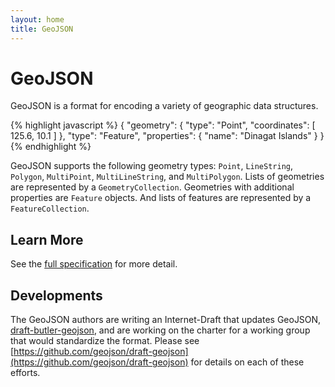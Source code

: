 ```yaml
---
layout: home
title: GeoJSON
---
```


# <span class="fkin">G</span>eo<span class="fkin">J</span>SON

GeoJSON is a format for encoding a variety of geographic data structures.

{% highlight javascript %}
{
  "geometry": {
    "type": "Point",
    "coordinates": [
      125.6,
      10.1
    ]
  },
  "type": "Feature",
  "properties": {
    "name": "Dinagat Islands"
  }
}
{% endhighlight %}

GeoJSON supports the following geometry types: `Point`, `LineString`, `Polygon`,
`MultiPoint`, `MultiLineString`,  and `MultiPolygon`.  Lists of geometries are
represented by a `GeometryCollection`.  Geometries with additional properties
are `Feature` objects.  And lists of features are represented by a
`FeatureCollection`.

## Learn More

See the [full specification](geojson-spec.html) for more
detail.

## Developments

The GeoJSON authors are writing an Internet-Draft that updates GeoJSON,
[draft-butler-geojson](https://tools.ietf.org/html/draft-butler-geojson-05),
and are working on the charter for a working group that would standardize
the format. Please see 
[https://github.com/geojson/draft-geojson](https://github.com/geojson/draft-geojson)
for details on each of these efforts.
